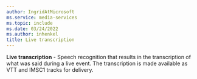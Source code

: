 ```yaml
---
author: IngridAtMicrosoft
ms.service: media-services
ms.topic: include
ms.date: 03/24/2022
ms.author: inhenkel
title: Live transcription
---
```


**Live transcription** - Speech recognition that results in the transcription of what was said during a live event. The transcription is made available as VTT and IMSC1 tracks for delivery.
